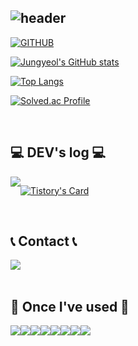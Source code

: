 <div align="left">
  
![header](https://capsule-render.vercel.app/api?type=waving&color=timeGradient&text=Welcome%20to%20Jungyeol's%20GitHub%20👋&animation=twinkling&fontSize=35&fontAlignY=40&fontAlign=65&height=250)
---
  
[![GITHUB](https://hits.seeyoufarm.com/api/count/incr/badge.svg?url=https%3A%2F%2Fgithub.com%2Fjungyeoly&count_bg=%23F29494&title_bg=%23555555&icon=github.svg&icon_color=%23E7E7E7&title=GITHUB&edge_flat=false)](https://github.com/jungyeoly)

[![Jungyeol's GitHub stats](https://github-readme-stats.vercel.app/api?username=jungyeoly&include_all_commits=true&theme=nord&hide_border=true&count_private=true)](https://github.com/jungyeoly/github-readme-stats)
 
  
[![Top Langs](https://github-readme-stats.vercel.app/api/top-langs/?username=jungyeoly&layout=compact&theme=buefy)](https://github.com/anuraghazra/github-readme-stats)

[![Solved.ac Profile](http://mazassumnida.wtf/api/generate_badge?boj=jungyeol)](https://solved.ac/jungyeol)


<br>

## 💻 DEV's log 💻
<div style="display:flex; flex-direction:row;">
    <a href="https://dev-jxxgyxxl.tistory.com">
        <img src="https://img.shields.io/badge/Tistory-000000?style=for-the-badge&logo=Tistory&logoColor=white"> 
    </a>
 
  
[![Tistory's Card](https://github-readme-tistory-card.vercel.app/api?name=dev-jxxgyxxl&theme=default)](https://dev-jxxgyxxl.tistory.com)
</div><br>

 
## 📞 Contact 📞
<div style="display:flex; flex-direction:row;">
    <a href="mailto:jungyeoly7@gmail.com">
        <img src="https://img.shields.io/badge/Gmail-EA4335?style=for-the-badge&logo=Gmail&logoColor=white"> 
    </a>
</div><br>
    
## 🔨 Once I've used 🔨
<div style="display:flex; flex-direction:row;">
    <img src="https://img.shields.io/badge/Java-007396?style=for-the-badge&logo=Java&logoColor=white"> 
    <img src="https://img.shields.io/badge/oracle-F80000?style=for-the-badge&logo=oracle&logoColor=white"> 
    <img src="https://img.shields.io/badge/mysql-4479A1?style=for-the-badge&logo=mysql&logoColor=white"> 
    <br>
    <img src="https://img.shields.io/badge/linux-FCC624?style=for-the-badge&logo=linux&logoColor=black"> 
    <img src="https://img.shields.io/badge/apache tomcat-F8DC75?style=for-the-badge&logo=apachetomcat&logoColor=black">
    <br>
    <img src="https://img.shields.io/badge/html5-E34F26?style=flat-square&logo=html5&logoColor=white"> 
    <img src="https://img.shields.io/badge/css-1572B6?style=flat-square&logo=css3&logoColor=white"> 
    <img src="https://img.shields.io/badge/javascript-F7DF1E?style=flat-square&logo=javascript&logoColor=black"> 
    <br>

</div><br>
</div>
